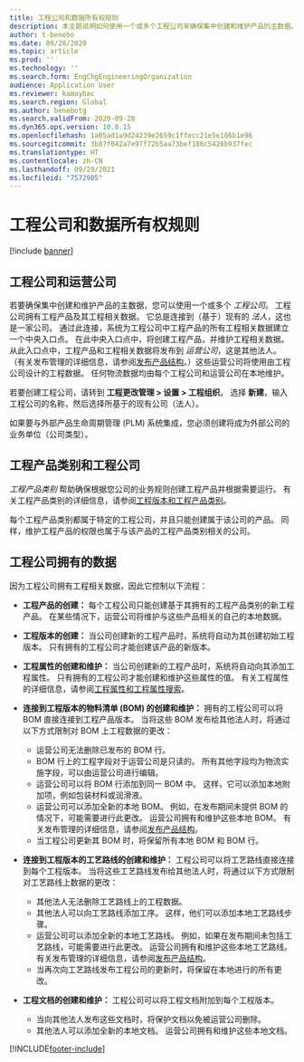 ```yaml
---
title: 工程公司和数据所有权规则
description: 本主题说明如何使用一个或多个工程公司来确保集中创建和维护产品的主数据。 工程公司代表拥有工程产品及其工程相关数据的公司。
author: t-benebo
ms.date: 09/28/2020
ms.topic: article
ms.prod: ''
ms.technology: ''
ms.search.form: EngChgEngineeringOrganization
audience: Application User
ms.reviewer: kamaybac
ms.search.region: Global
ms.author: benebotg
ms.search.validFrom: 2020-09-28
ms.dyn365.ops.version: 10.0.15
ms.openlocfilehash: 1a05ad1a9d24239e2659c1ffecc21e5e186b1e96
ms.sourcegitcommit: 3b87f042a7e97f72b5aa73bef186c5426b937fec
ms.translationtype: HT
ms.contentlocale: zh-CN
ms.lasthandoff: 09/29/2021
ms.locfileid: "7572905"
---
```

# <a name="engineering-companies-and-data-ownership-rules"></a>工程公司和数据所有权规则

[!include [banner](../includes/banner.md)]

## <a name="engineering-companies-and-operational-companies"></a>工程公司和运营公司

若要确保集中创建和维护产品的主数据，您可以使用一个或多个 *工程公司*。 工程公司拥有工程产品及其工程相关数据。 它总是连接到（基于）现有的 *法人*，这也是一家公司。 通过此连接，系统为工程公司中工程产品的所有工程相关数据建立一个中央入口点。 在此中央入口点中，将创建工程产品，并维护工程相关数据。 从此入口点中，工程产品和工程相关数据将发布到 *运营公司*，这是其他法人。 （有关发布管理的详细信息，请参阅[发布产品结构](release-product-structure.md)。）这些运营公司将使用由工程公司设计的工程数据。 任何物流数据均由每个工程公司和运营公司在本地维护。

若要创建工程公司，请转到 **工程更改管理 \> 设置 \> 工程组织**。 选择 **新建**，输入工程公司的名称，然后选择所基于的现有公司（法人）。

如果要与外部产品生命周期管理 (PLM) 系统集成，您必须创建将成为外部公司的业务单位（公司类型）。

## <a name="engineering-product-categories-and-engineering-companies"></a>工程产品类别和工程公司

*工程产品类别* 帮助确保根据您公司的业务规则创建工程产品并根据需要运行。 有关工程产品类别的详细信息，请参阅[工程版本和工程产品类别](engineering-versions-product-category.md)。

每个工程产品类别都属于特定的工程公司，并且只能创建属于该公司的产品。 同样，维护工程产品的权限也属于与该产品的工程产品类别相关的公司。

## <a name="data-that-is-owned-by-the-engineering-company"></a>工程公司拥有的数据

因为工程公司拥有工程相关数据，因此它控制以下流程：

- **工程产品的创建：** 每个工程公司只能创建基于其拥有的工程产品类别的新工程产品。 在某些情况下，运营公司将维护与这些产品相关的自己的本地数据。
- **工程版本的创建：** 当公司创建新的工程产品时，系统将自动为其创建初始工程版本。 只有拥有的工程公司才能创建该产品的新版本。
- **工程属性的创建和维护：** 当公司创建新的工程产品时，系统将自动向其添加工程属性。 只有拥有的工程公司才能创建和维护这些属性的值。 有关工程属性的详细信息，请参阅[工程属性和工程属性搜索](engineering-attributes-and-search.md)。
- **连接到工程版本的物料清单 (BOM) 的创建和维护：** 拥有的工程公司可以将 BOM 直接连接到工程产品版本。 当将这些 BOM 发布给其他法人时，将通过以下方式限制对 BOM 上工程数据的更改：

    - 运营公司无法删除已发布的 BOM 行。
    - BOM 行上的工程字段对于运营公司是只读的。 所有其他字段均为物流实施字段，可以由运营公司进行编辑。
    - 运营公司可以将 BOM 行添加到同一 BOM 中。 这样，它可以添加本地附加项，例如包装材料或润滑液。
    - 运营公司可以添加全新的本地 BOM。 例如，在发布期间未提供 BOM 的情况下，可能需要进行此更改。 运营公司拥有和维护这些本地 BOM。 有关发布管理的详细信息，请参阅[发布产品结构](release-product-structure.md)。
    - 当工程公司更新其 BOM 时，将保留所有本地 BOM 和 BOM 行。

- **连接到工程版本的工艺路线的创建和维护：** 工程公司可以将工艺路线直接连接到每个工程版本。 当将这些工艺路线发布给其他法人时，将通过以下方式限制对工艺路线上数据的更改：

    - 其他法人无法删除工艺路线上的工程数据。
    - 其他法人可以向工艺路线添加工序。 这样，他们可以添加本地工艺路线步骤。
    - 运营公司可以添加全新的本地工艺路线。 例如，如果在发布期间未包括工艺路线，可能需要进行此更改。 运营公司拥有和维护这些本地工艺路线。 有关发布管理的详细信息，请参阅[发布产品结构](release-product-structure.md)。
    - 当再次向工艺路线发布工程公司的更新时，将保留在本地进行的所有更改。

- **工程文档的创建和维护：** 工程公司可以将工程文档附加到每个工程版本。

    - 当向其他法人发布这些文档时，将保护文档以免被运营公司删除。
    - 其他法人可以添加全新的本地文档。 运营公司拥有和维护这些本地文档。


[!INCLUDE[footer-include](../../includes/footer-banner.md)]